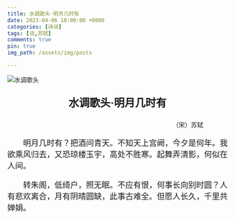 ```yaml
---
title: 水调歌头·明月几时有
date: 2023-04-06 18:00:00 +0800
categories: [诗词]
tags: [词,苏轼]
comments: true
pin: true
img_path: /assets/img/posts

---
```


![水调歌头](水调歌头.jpg)

<p align="center" style="font-family:微软雅黑;font-size:x-large;font-weight:bold"> 水调歌头·明月几时有 </p>

<p align="right" style="padding-right:4em;font-family:微软雅黑">（宋）苏轼 </p>

<p style="text-indent:2em;font-family:宋体;font-size:large"> 明月几时有？把酒问青天。不知天上宫阙，今夕是何年。我欲乘风归去，又恐琼楼玉宇，高处不胜寒。起舞弄清影，何似在人间。 </p>

<p style="text-indent:2em;font-family:宋体;font-size:large"> 转朱阁，低绮户，照无眠。不应有恨，何事长向别时圆？人有悲欢离合，月有阴晴圆缺，此事古难全。但愿人长久，千里共婵娟。 </p>
